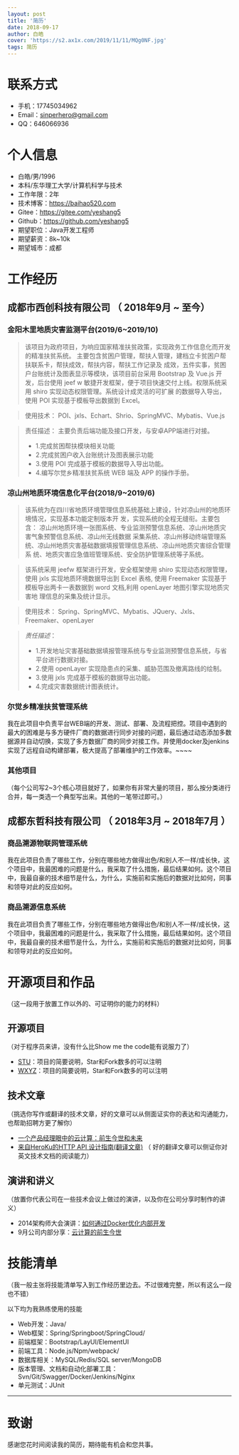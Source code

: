 ```yaml
---
layout: post
title: '简历'
date: 2018-09-17
author: 白皓
cover: 'https://s2.ax1x.com/2019/11/11/MQg0NF.jpg'
tags: 简历
---
```



# 联系方式

* 手机：17745034962
* Email：sinperhero@gmail.com
* QQ：646066936

# 个人信息

* 白皓/男/1996
* 本科/东华理工大学/计算机科学与技术
* 工作年限：2年
* 技术博客：https://baihao520.com
* Gitee：https://gitee.com/yeshang5
* Github：https://github.com/yeshang5
* 期望职位：Java开发工程师
* 期望薪资：8k~10k
* 期望城市：成都

# 工作经历

## 成都市西创科技有限公司 （ 2018年9月 ~ 至今）

### 金阳木里地质灾害监测平台(2019/6~2019/10)

>   该项目为政府项目，为响应国家精准扶贫政策，实现政务工作信息化而开发的精准扶贫系统。
主要包含贫困户管理，帮扶人管理，建档立卡贫困户帮扶联系卡，帮扶成效，帮扶内容，帮扶工作记录及
成效，五件实事，贫困户台账统计及图表显示等模块，该项目前台采用 Bootstrap 及 Vue.js 开发，后台使用 jeef
w 敏捷开发框架，便于项目快速交付上线。权限系统采用 shiro 实现动态权限管理。系统设计成灵活的可扩展
的数据导入导出，使用 POI 实现基于模板导出数据到 Excel。

>   使用技术： POI、jxls、Echart、Shrio、SpringMVC、Mybatis、Vue.js

>   责任描述： 主要负责后端功能及接口开发，与安卓APP端进行对接。
>*   1.完成贫困帮扶模块相关功能
>*   2.完成贫困户收入台账统计及图表展示功能
>*   3.使用 POI 完成基于模板的数据导入导出功能。
>*   4.编写尔觉乡精准扶贫系统 WEB 端及 APP 的操作手册。

### 凉山州地质环境信息化平台(2018/9~2019/6)

>   该系统为在四川省地质环境管理信息系统基础上建设，针对凉山州的地质环境情况，实现基本功能定制版本开
发，实现系统的全程无缝衔。主要包含：
凉山州地质环境一张图系统、专业监测预警信息系统、凉山州地质灾害气象预警信息系统、凉山州无线数据
采集系统、凉山州移动终端管理系统、凉山州地质灾害基础数据填报管理信息系统、凉山州地质灾害综合管理系
统、地质灾害应急值班管理系统、安全防护管理系统等子系统。

>   该系统采用 jeefw 框架进行开发，安全框架使用 shiro 实现动态权限管理，使用 jxls 实现地质环境数据导出到
Excel 表格, 使用 Freemaker 实现基于模板导出两卡一表数据到 word 文档,利用 openLayer 地图引擎实现地质灾害地 理信息的采集及统计显示。

>  使用技术： Spring、SpringMVC、Mybatis、JQuery、Jxls、Freemaker、openLayer

>  _责任描述_： 
>*  1.开发地址灾害基础数据填报管理系统与专业监测预警信息系统，与省平台进行数据对接。
>*   2.使用 openLayer 实现隐患点的采集、威胁范围及撤离路线的绘制。
>*   3.使用 jxls 完成基于模板的数据导出功能。
>*  4.完成灾害数据统计图表统计。

### 尔觉乡精准扶贫管理系统

我在此项目中负责平台WEB端的开发、测试、部署、及流程把控。项目中遇到的最大的困难是与多方硬件厂商的数据进行同步对接的问题，最后通过动态添加多数据源并自动切换，实现了多方数据厂商的同步对接工作。并使用docker及jenkins实现了远程自动构建部署，极大提高了部署维护的工作效率。~~~~

### 其他项目

（每个公司写2~3个核心项目就好了，如果你有非常大量的项目，那么按分类进行合并，每一类选一个典型写出来。其他的一笔带过即可。）

## 成都东哲科技有限公司 （ 2018年3月 ~ 2018年7月 ）

### 商品溯源物联网管理系统

我在此项目负责了哪些工作，分别在哪些地方做得出色/和别人不一样/成长快，这个项目中，我最困难的问题是什么，我采取了什么措施，最后结果如何。这个项目中，我最自豪的技术细节是什么，为什么，实施前和实施后的数据对比如何，同事和领导对此的反应如何。

### 商品溯源信息系统

我在此项目负责了哪些工作，分别在哪些地方做得出色/和别人不一样/成长快，这个项目中，我最困难的问题是什么，我采取了什么措施，最后结果如何。这个项目中，我最自豪的技术细节是什么，为什么，实施前和实施后的数据对比如何，同事和领导对此的反应如何。



# 开源项目和作品

（这一段用于放置工作以外的、可证明你的能力的材料）

## 开源项目

（对于程序员来讲，没有什么比Show me the code能有说服力了）

* [STU](http://github.com/yourname/projectname)：项目的简要说明，Star和Fork数多的可以注明
* [WXYZ](http://github.com/yourname/projectname)：项目的简要说明，Star和Fork数多的可以注明

## 技术文章

（挑选你写作或翻译的技术文章，好的文章可以从侧面证实你的表达和沟通能力，也帮助招聘方更了解你）

* [一个产品经理眼中的云计算：前生今世和未来](http://get.jobdeer.com/706.get)
* [来自HeroKu的HTTP API 设计指南\(翻译文章\)](http://get.jobdeer.com/343.get) （ 好的翻译文章可以侧证你对英文技术文档的阅读能力）

## 演讲和讲义

（放置你代表公司在一些技术会议上做过的演讲，以及你在公司分享时制作的讲义）

* 2014架构师大会演讲：[如何通过Docker优化内部开发](http://ftqq.com)
* 9月公司内部分享：[云计算的前生今世](http://ftqq.com)

# 技能清单

（我一般主张将技能清单写入到工作经历里边去。不过很难完整，所以有这么一段也不错）

以下均为我熟练使用的技能

* Web开发：Java/
* Web框架：Spring/Springboot/SpringCloud/
* 前端框架：Bootstrap/LayUI/ElementUI
* 前端工具：Node.js/Npm/webpack/
* 数据库相关：MySQL/Redis/SQL server/MongoDB
* 版本管理、文档和自动化部署工具：Svn/Git/Swagger/Docker/Jenkins/Nginx
* 单元测试：JUnit


- - -

# 致谢

感谢您花时间阅读我的简历，期待能有机会和您共事。